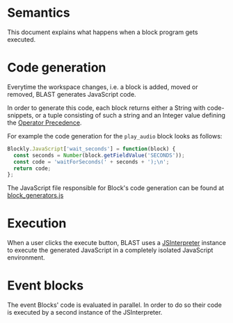 # Semantics <!-- omit in toc -->
This document explains what happens when a block program gets executed.

# Code generation
Everytime the workspace changes, i.e. a block is added, moved or removed, BLAST generates JavaScript code.

In order to generate this code, each block returns either a String with code-snippets, or a tuple consisting of such a string and an Integer value defining the [Operator Precedence](https://developers.google.com/blockly/guides/create-custom-blocks/operator-precedence). 

For example the code generation for the `play_audio` block looks as follows:
```JavaScript
Blockly.JavaScript['wait_seconds'] = function(block) {
  const seconds = Number(block.getFieldValue('SECONDS'));
  const code = 'waitForSeconds(' + seconds + ');\n';
  return code;
};
```

The JavaScript file responsible for Block's code generation can be found at [block_generators.js](../js/block_generators.js)

# Execution
When a user clicks the execute button, BLAST uses a [JSInterpreter](https://neil.fraser.name/software/JS-Interpreter/docs.html) instance to execute the generated JavaScript in a completely isolated JavaScript environment.

# Event blocks
The event Blocks' code is evaluated in parallel. In order to do so their code is executed by a second instance of the JSInterpreter. 